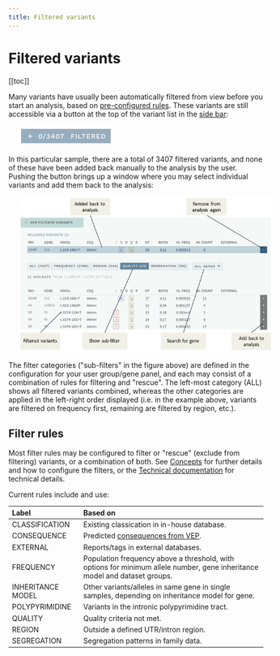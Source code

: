 ```yaml
---
title: Filtered variants
---
```


# Filtered variants

[[toc]]

Many variants have usually been automatically filtered from view before you start an analysis, based on [pre-configured rules](#filter-rules). These variants are still accessible via a button at the top of the variant list in the [side bar](/manual/side-bar.md): 

<div style="text-indent: 4%;"><img src="./img/filtered_btn.png"></div>

In this particular sample, there are a total of 3407 filtered variants, and none of these have been added back manually to the analysis by the user. Pushing the button brings up a window where you may select individual variants and add them back to the analysis:

<div style="text-indent: 4%;"><img src="./img/filtered.png"></div>

The filter categories ("sub-filters" in the figure above) are defined in the configuration for your user group/gene panel, and each may consist of a combination of rules for filtering and "rescue". The left-most category (ALL) shows all filtered variants combined, whereas the other categories are applied in the left-right order displayed (i.e. in the example above, variants are filtered on frequency first, remaining are filtered by region, etc.).

## Filter rules

Most filter rules may be configured to filter or "rescue" (exclude from filtering) variants, or a combination of both. See [Concepts](/concepts/filtering.html) for further details and how to configure the filters, or the [Technical documentation](/technical/filtering.html#general-filter-config) for technical details. 

Current rules include and use:

Label | Based on
:---|:---
CLASSIFICATION  | Existing classication in in-house database.
CONSEQUENCE | Predicted [consequences from VEP](https://www.ensembl.org/info/genome/variation/prediction/predicted_data.html).
EXTERNAL  | Reports/tags in external databases. 
FREQUENCY | Population frequency above a threshold, with options for minimum allele number, gene inheritance model and dataset groups.
INHERITANCE MODEL | Other variants/alleles in same gene in single samples, depending on inheritance model for gene. 
POLYPYRIMIDINE  | Variants in the intronic polypyrimidine tract.
QUALITY | Quality criteria not met. 
REGION  | Outside a defined UTR/intron region.
SEGREGATION | Segregation patterns in family data.